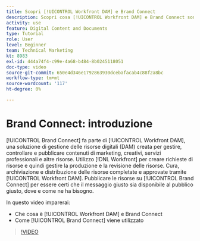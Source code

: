 ```yaml
---
title: Scopri [!UICONTROL Workfront DAM] e Brand Connect
description: Scopri cosa [!UICONTROL Workfront DAM] e Brand Connect sono e come vengono utilizzati.
activity: use
feature: Digital Content and Documents
type: Tutorial
role: User
level: Beginner
team: Technical Marketing
kt: 8983
exl-id: 444a74f4-c99e-4a68-b484-8b0245118051
doc-type: video
source-git-commit: 650e4d346e1792863930dcebafacab4c88f2a8bc
workflow-type: tm+mt
source-wordcount: '117'
ht-degree: 0%

---
```


# Brand Connect: introduzione

[!UICONTROL Brand Connect] fa parte di [!UICONTROL Workfront DAM], una soluzione di gestione delle risorse digitali (DAM) creata per gestire, controllare e pubblicare contenuti di marketing, creativi, servizi professionali e altre risorse. Utilizzo [!DNL Workfront] per creare richieste di risorse e quindi gestire la produzione e la revisione delle risorse. Cura, archiviazione e distribuzione delle risorse completate e approvate tramite [!UICONTROL Workfront DAM]. Pubblicare le risorse su [!UICONTROL Brand Connect] per essere certi che il messaggio giusto sia disponibile al pubblico giusto, dove e come ne ha bisogno.

In questo video imparerai:

* Che cosa è [!UICONTROL Workfront DAM] e Brand Connect
* Come [!UICONTROL Brand Connect] viene utilizzato

>[!VIDEO](https://video.tv.adobe.com/v/335245/?quality=12&learn=on)
